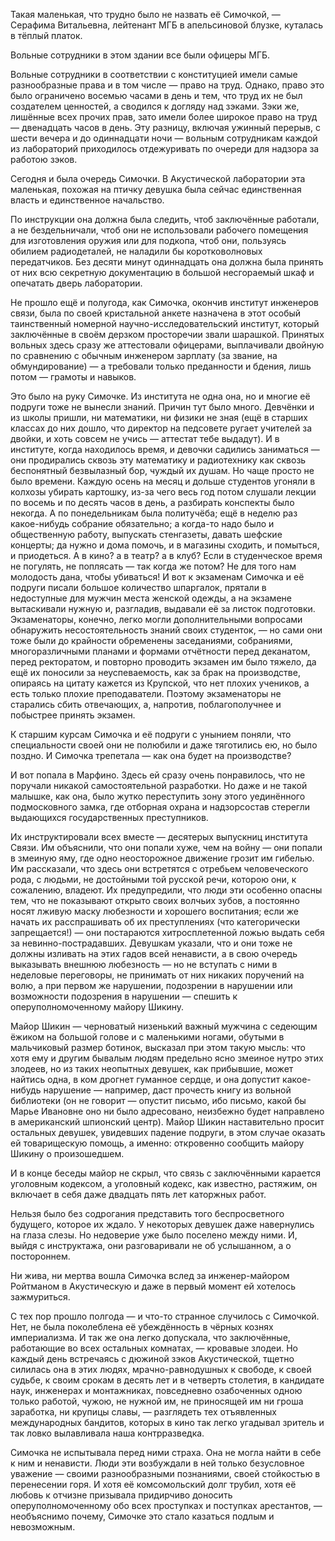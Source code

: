 Такая маленькая, что трудно было не назвать её Симочкой, — Серафима Витальевна, лейтенант МГБ в апельсиновой блузке, куталась в тёплый платок.

Вольные сотрудники в этом здании все были офицеры МГБ.

Вольные сотрудники в соответствии с конституцией имели самые разнообразные права и в том числе — право на труд. Однако, право это было ограничено восемью часами в день и тем, что труд их не был создателем ценностей, а сводился к догляду над зэками. Зэки же, лишённые всех прочих прав, зато имели более широкое право на труд — двенадцать часов в день. Эту разницу, включая ужинный перерыв, с шести вечера и до одиннадцати ночи — вольным сотрудникам каждой из лабораторий приходилось отдежуривать по очереди для надзора за работою зэков.

Сегодня и была очередь Симочки. В Акустической лаборатории эта маленькая, похожая на птичку девушка была сейчас единственная власть и единственное начальство.

По инструкции она должна была следить, чтоб заключённые работали, а не бездельничали, чтоб они не использовали рабочего помещения для изготовления оружия или для подкопа, чтоб они, пользуясь обилием радиодеталей, не наладили бы коротковолновых передатчиков. Без десяти минут одиннадцать она должна была принять от них всю секретную документацию в большой несгораемый шкаф и опечатать дверь лаборатории.

Не прошло ещё и полугода, как Симочка, окончив институт инженеров связи, была по своей кристальной анкете назначена в этот особый таинственный номерной научно-исследовательский институт, который заключённые в своём дерзком просторечии звали шарашкой. Принятых вольных здесь сразу же аттестовали офицерами, выплачивали двойную по сравнению с обычным инженером зарплату (за звание, на обмундирование) — а требовали только преданности и бдения, лишь потом — грамоты и навыков.

Это было на руку Симочке. Из института не одна она, но и многие её подруги тоже не вынесли знаний. Причин тут было много. Девчёнки и из школы пришли, ни математики, ни физики не зная (ещё в старших классах до них дошло, что директор на педсовете ругает учителей за двойки, и хоть совсем не учись — аттестат тебе выдадут). И в институте, когда находилось время, и девочки садились заниматься — они продирались сквозь эту математику и радиотехнику как сквозь беспонятный безвылазный бор, чуждый их душам. Но чаще просто не было времени. Каждую осень на месяц и дольше студентов угоняли в колхозы убирать картошку, из-за чего весь год потом слушали лекции по восемь и по десять часов в день, а разбирать конспекты было некогда. А по понедельникам была политучёба; ещё в неделю раз какое-нибудь собрание обязательно; а когда-то надо было и общественную работу, выпускать стенгазеты, давать шефские концерты; да нужно и дома помочь, и в магазины сходить, и помыться, и приодеться. А в кино? а в театр? а в клуб? Если в студенческое время не погулять, не поплясать — так когда же потом? Не для того нам молодость дана, чтобы убиваться! И вот к экзаменам Симочка и её подруги писали большое количество шпаргалок, прятали в недоступные для мужчин места женской одежды, а на экзамене вытаскивали нужную и, разгладив, выдавали её за листок подготовки. Экзаменаторы, конечно, легко могли дополнительными вопросами обнаружить несостоятельность знаний своих студенток, — но сами они тоже были до крайности обременены заседаниями, собраниями, многоразличными планами и формами отчётности перед деканатом, перед ректоратом, и повторно проводить экзамен им было тяжело, да ещё их поносили за неуспеваемость, как за брак на производстве, опираясь на цитату кажется из Крупской, что нет плохих учеников, а есть только плохие преподаватели. Поэтому экзаменаторы не старались сбить отвечающих, а, напротив, поблагополучнее и побыстрее принять экзамен.

К старшим курсам Симочка и её подруги с унынием поняли, что специальности своей они не полюбили и даже тяготились ею, но было поздно. И Симочка трепетала — как она будет на производстве?

И вот попала в Марфино. Здесь ей сразу очень понравилось, что не поручали никакой самостоятельной разработки. Но даже и не такой малышке, как она, было жутко переступить зону этого уединённого подмосковного замка, где отборная охрана и надзорсостав стерегли выдающихся государственных преступников.

Их инструктировали всех вместе — десятерых выпускниц института Связи. Им объяснили, что они попали хуже, чем на войну — они попали в змеиную яму, где одно неосторожное движение грозит им гибелью. Им рассказали, что здесь они встретятся с отребьем человеческого рода, с людьми, не достойными той русской речи, которою они, к сожалению, владеют. Их предупредили, что люди эти особенно опасны тем, что не показывают открыто своих волчьих зубов, а постоянно носят лживую маску любезности и хорошего воспитания; если же начать их расспрашивать об их преступлениях (что категорически запрещается!) — они постараются хитросплетенной ложью выдать себя за невинно-пострадавших. Девушкам указали, что и они тоже не должны изливать на этих гадов всей ненависти, а в свою очередь выказывать внешнюю любезность — но не вступать с ними в неделовые переговоры, не принимать от них никаких поручений на волю, а при первом же нарушении, подозрении в нарушении или возможности подозрения в нарушении — спешить к оперуполномоченному майору Шикину.

Майор Шикин — черноватый низенький важный мужчина с седеющим ёжиком на большой голове и с маленькими ногами, обутыми в мальчиковый размер ботинок, высказал при этом такую мысль: что хотя ему и другим бывалым людям предельно ясно змеиное нутро этих злодеев, но из таких неопытных девушек, как прибывшие, может найтись одна, в ком дрогнет гуманное сердце, и она допустит какое-нибудь нарушение — например, даст прочесть книгу из вольной библиотеки (он не говорит — опустит письмо, ибо письмо, какой бы Марье Ивановне оно ни было адресовано, неизбежно будет направлено в американский шпионский центр). Майор Шикин наставительно просит остальных девушек, увидевших падение подруги, в этом случае оказать ей товарищескую помощь, а именно: откровенно сообщить майору Шикину о произошедшем.

И в конце беседы майор не скрыл, что связь с заключёнными карается уголовным кодексом, а уголовный кодекс, как известно, растяжим, он включает в себя даже двадцать пять лет каторжных работ.

Нельзя было без содрогания представить того беспросветного будущего, которое их ждало. У некоторых девушек даже навернулись на глаза слезы. Но недоверие уже было поселено между ними. И, выйдя с инструктажа, они разговаривали не об услышанном, а о постороннем.

Ни жива, ни мертва вошла Симочка вслед за инженер-майором Ройтманом в Акустическую и даже в первый момент ей хотелось зажмуриться.

С тех пор прошло полгода — и что-то странное случилось с Симочкой. Нет, не была поколеблена её убеждённость в чёрных кознях империализма. И так же она легко допускала, что заключённые, работающие во всех остальных комнатах, — кровавые злодеи. Но каждый день встречаясь с дюжиной зэков Акустической, тщетно силилась она в этих людях, мрачно-равнодушных к свободе, к своей судьбе, к своим срокам в десять лет и в четверть столетия, в кандидате наук, инженерах и монтажниках, повседневно озабоченных одною только работой, чужою, не нужной им, не приносящей им ни гроша заработка, ни крупицы славы, — разглядеть тех отъявленных международных бандитов, которых в кино так легко угадывал зритель и так ловко вылавливала наша контрразведка.

Симочка не испытывала перед ними страха. Она не могла найти в себе к ним и ненависти. Люди эти возбуждали в ней только безусловное уважение — своими разнообразными познаниями, своей стойкостью в перенесении горя. И хотя её комсомольский долг трубил, хотя её любовь к отчизне призывала придирчиво доносить оперуполномоченному обо всех проступках и поступках арестантов, — необъяснимо почему, Симочке это стало казаться подлым и невозможным.
